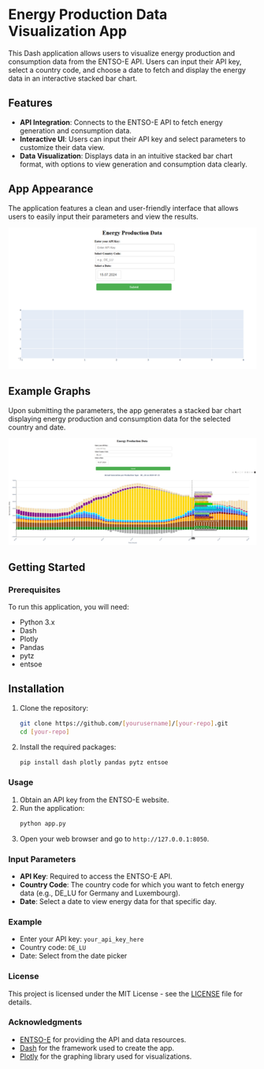 
# Energy Production Data Visualization App

This Dash application allows users to visualize energy production and consumption data from the ENTSO-E API. Users can input their API key, select a country code, and choose a date to fetch and display the energy data in an interactive stacked bar chart.

## Features

- **API Integration**: Connects to the ENTSO-E API to fetch energy generation and consumption data.
- **Interactive UI**: Users can input their API key and select parameters to customize their data view.
- **Data Visualization**: Displays data in an intuitive stacked bar chart format, with options to view generation and consumption data clearly.

## App Appearance

The application features a clean and user-friendly interface that allows users to easily input their parameters and view the results.

![App Screenshot](images/app_screenshot.png)

## Example Graphs

Upon submitting the parameters, the app generates a stacked bar chart displaying energy production and consumption data for the selected country and date. 

![Example Graph](images/example_graph.png)

## Getting Started

### Prerequisites

To run this application, you will need:
- Python 3.x
- Dash
- Plotly
- Pandas
- pytz
- entsoe

## Installation

1. Clone the repository:
   ```bash
   git clone https://github.com/[yourusername]/[your-repo].git
   cd [your-repo]
2. Install the required packages:
   ```bash
   pip install dash plotly pandas pytz entsoe
   ```

### Usage

1. Obtain an API key from the ENTSO-E website.
2. Run the application:
   ```bash
   python app.py
   ```
3. Open your web browser and go to `http://127.0.0.1:8050`.

### Input Parameters

- **API Key**: Required to access the ENTSO-E API.
- **Country Code**: The country code for which you want to fetch energy data (e.g., DE_LU for Germany and Luxembourg).
- **Date**: Select a date to view energy data for that specific day.

### Example

- Enter your API key: `your_api_key_here`
- Country code: `DE_LU`
- Date: Select from the date picker

### License

This project is licensed under the MIT License - see the [LICENSE](LICENSE) file for details.

### Acknowledgments

- [ENTSO-E](https://www.entsoe.eu/) for providing the API and data resources.
- [Dash](https://dash.plotly.com/) for the framework used to create the app.
- [Plotly](https://plotly.com/python/) for the graphing library used for visualizations.
